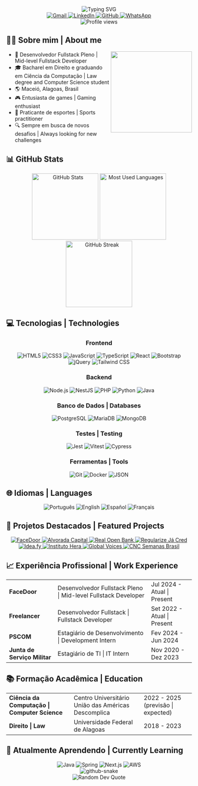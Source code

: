 <div align="center">
  <img src="https://readme-typing-svg.herokuapp.com/?font=Fira+Code&size=30&duration=3000&pause=1000&color=00FF41&center=true&vCenter=true&width=600&lines=Olá+Mundo!+Eu+sou+o+Lucas+👋🏻;Hello+World!+I'm+Lucas+👋🏻;Desenvolvedor+Fullstack;Fullstack+Developer" alt="Typing SVG" />
</div>

<div align="center">
  <a href="mailto:lucaswan09@gmail.com">
    <img src="https://img.shields.io/badge/Gmail-D14836?style=for-the-badge&logo=gmail&logoColor=white" alt="Gmail" />
  </a>
  <a href="https://www.linkedin.com/in/lucas-w-queiroz">
    <img src="https://img.shields.io/badge/LinkedIn-0077B5?style=for-the-badge&logo=linkedin&logoColor=white" alt="LinkedIn" />
  </a>
  <a href="https://github.com/nawsacul">
    <img src="https://img.shields.io/badge/GitHub-100000?style=for-the-badge&logo=github&logoColor=white" alt="GitHub" />
  </a>
  <a href="https://wa.me/5582996992460">
    <img src="https://img.shields.io/badge/WhatsApp-25D366?style=for-the-badge&logo=whatsapp&logoColor=white" alt="WhatsApp" />
  </a>
</div>

<div align="center">
  <img src="https://komarev.com/ghpvc/?username=nawsacul&color=00FF41&style=flat-square" alt="Profile views" />
</div>

## 👨‍💻 Sobre mim | About me

<img align="right" height="220em" src="https://raw.githubusercontent.com/nawsacul/nawsacul/main/assets/coding.gif" />

- 🚀 Desenvolvedor Fullstack Pleno | Mid-level Fullstack Developer
- 🎓 Bacharel em Direito e graduando em Ciência da Computação | Law degree and Computer Science student
- 🌎 Maceió, Alagoas, Brasil
- 🎮 Entusiasta de games | Gaming enthusiast
- 💪 Praticante de esportes | Sports practitioner
- 🔍 Sempre em busca de novos desafios | Always looking for new challenges

## 📊 GitHub Stats

<div align="center">
  <img height="180em" src="https://github-readme-stats.vercel.app/api?username=Nawsacul&theme=chartreuse-dark&include_all_commits=true&show_icons=true" alt="GitHub Stats" />
  <img height="180em" src="https://github-readme-stats.vercel.app/api/top-langs/?username=Nawsacul&theme=chartreuse-dark&layout=compact" alt="Most Used Languages" />
</div>

<div align="center">
  <img height="180em" src="https://github-readme-streak-stats.herokuapp.com/?user=nawsacul&theme=chartreuse-dark" alt="GitHub Streak" />
</div>

## 💻 Tecnologias | Technologies

<div align="center">
  <h3>Frontend</h3>
  <img src="https://img.shields.io/badge/HTML5-E34F26?style=for-the-badge&logo=html5&logoColor=white" alt="HTML5" />
  <img src="https://img.shields.io/badge/CSS3-1572B6?style=for-the-badge&logo=css3&logoColor=white" alt="CSS3" />
  <img src="https://img.shields.io/badge/JavaScript-F7DF1E?style=for-the-badge&logo=javascript&logoColor=black" alt="JavaScript" />
  <img src="https://img.shields.io/badge/TypeScript-007ACC?style=for-the-badge&logo=typescript&logoColor=white" alt="TypeScript" />
  <img src="https://img.shields.io/badge/React-20232A?style=for-the-badge&logo=react&logoColor=61DAFB" alt="React" />
  <img src="https://img.shields.io/badge/Bootstrap-563D7C?style=for-the-badge&logo=bootstrap&logoColor=white" alt="Bootstrap" />
  <img src="https://img.shields.io/badge/jQuery-0769AD?style=for-the-badge&logo=jquery&logoColor=white" alt="jQuery" />
  <img src="https://img.shields.io/badge/Tailwind_CSS-38B2AC?style=for-the-badge&logo=tailwind-css&logoColor=white" alt="Tailwind CSS" />
  
  <h3>Backend</h3>
  <img src="https://img.shields.io/badge/Node.js-339933?style=for-the-badge&logo=nodedotjs&logoColor=white" alt="Node.js" />
  <img src="https://img.shields.io/badge/NestJS-E0234E?style=for-the-badge&logo=nestjs&logoColor=white" alt="NestJS" />
  <img src="https://img.shields.io/badge/PHP-777BB4?style=for-the-badge&logo=php&logoColor=white" alt="PHP" />
  <img src="https://img.shields.io/badge/Python-3776AB?style=for-the-badge&logo=python&logoColor=white" alt="Python" />
  <img src="https://img.shields.io/badge/Java-ED8B00?style=for-the-badge&logo=openjdk&logoColor=white" alt="Java" />
  
  <h3>Banco de Dados | Databases</h3>
  <img src="https://img.shields.io/badge/PostgreSQL-316192?style=for-the-badge&logo=postgresql&logoColor=white" alt="PostgreSQL" />
  <img src="https://img.shields.io/badge/MariaDB-003545?style=for-the-badge&logo=mariadb&logoColor=white" alt="MariaDB" />
  <img src="https://img.shields.io/badge/MongoDB-4EA94B?style=for-the-badge&logo=mongodb&logoColor=white" alt="MongoDB" />
  
  <h3>Testes | Testing</h3>
  <img src="https://img.shields.io/badge/Jest-C21325?style=for-the-badge&logo=jest&logoColor=white" alt="Jest" />
  <img src="https://img.shields.io/badge/Vitest-6E9F18?style=for-the-badge&logo=vitest&logoColor=white" alt="Vitest" />
  <img src="https://img.shields.io/badge/Cypress-17202C?style=for-the-badge&logo=cypress&logoColor=white" alt="Cypress" />
  
  <h3>Ferramentas | Tools</h3>
  <img src="https://img.shields.io/badge/Git-F05032?style=for-the-badge&logo=git&logoColor=white" alt="Git" />
  <img src="https://img.shields.io/badge/Docker-2CA5E0?style=for-the-badge&logo=docker&logoColor=white" alt="Docker" />
  <img src="https://img.shields.io/badge/JSON-000000?style=for-the-badge&logo=json&logoColor=white" alt="JSON" />
</div>

## 🌐 Idiomas | Languages

<div align="center">
  <img src="https://img.shields.io/badge/Português-Nativo-00FF41?style=for-the-badge" alt="Português" />
  <img src="https://img.shields.io/badge/English-Advanced-00FF41?style=for-the-badge" alt="English" />
  <img src="https://img.shields.io/badge/Español-Intermediate-FFFF00?style=for-the-badge" alt="Español" />
  <img src="https://img.shields.io/badge/Français-Basic-FF6347?style=for-the-badge" alt="Français" />
</div>

## 🚀 Projetos Destacados | Featured Projects

<div align="center">
  <a href="https://www.facedoor.solutions/">
    <img src="https://img.shields.io/badge/FaceDoor-Landing_Page-00FF41?style=for-the-badge" alt="FaceDoor" />
  </a>
  <a href="https://www.alvoradacapital.com.br/">
    <img src="https://img.shields.io/badge/Alvorada_Capital-Institutional_Website-00FF41?style=for-the-badge" alt="Alvorada Capital" />
  </a>
  <a href="https://realopenbank.com/">
    <img src="https://img.shields.io/badge/Real_Open_Bank-Institutional_Website-00FF41?style=for-the-badge" alt="Real Open Bank" />
  </a>
  <a href="https://regularizejacred.com.br/">
    <img src="https://img.shields.io/badge/Regularize_Já_Cred-Landing_Page-00FF41?style=for-the-badge" alt="Regularize Já Cred" />
  </a>
  <a href="https://nawsacul.github.io/idea.fy/">
    <img src="https://img.shields.io/badge/Idea.fy-Institutional_Website-00FF41?style=for-the-badge" alt="Idea.fy" />
  </a>
  <a href="https://nawsacul.github.io/instituto-hera/">
    <img src="https://img.shields.io/badge/Instituto_Hera-Institutional_Website-00FF41?style=for-the-badge" alt="Instituto Hera" />
  </a>
  <a href="https://globalvoices.facedoor.events/">
    <img src="https://img.shields.io/badge/Global_Voices-Event_Platform-00FF41?style=for-the-badge" alt="Global Voices" />
  </a>
  <a href="https://cncsemanasbrasil.facedoor.events/">
    <img src="https://img.shields.io/badge/CNC_Semanas_Brasil-Event_Platform-00FF41?style=for-the-badge" alt="CNC Semanas Brasil" />
  </a>
</div>

## 📈 Experiência Profissional | Work Experience

<div align="center">
  <table>
    <tr>
      <td><strong>FaceDoor</strong></td>
      <td>Desenvolvedor Fullstack Pleno | Mid-level Fullstack Developer</td>
      <td>Jul 2024 - Atual | Present</td>
    </tr>
    <tr>
      <td><strong>Freelancer</strong></td>
      <td>Desenvolvedor Fullstack | Fullstack Developer</td>
      <td>Set 2022 - Atual | Present</td>
    </tr>
    <tr>
      <td><strong>PSCOM</strong></td>
      <td>Estagiário de Desenvolvimento | Development Intern</td>
      <td>Fev 2024 - Jun 2024</td>
    </tr>
    <tr>
      <td><strong>Junta de Serviço Militar</strong></td>
      <td>Estagiário de TI | IT Intern</td>
      <td>Nov 2020 - Dez 2023</td>
    </tr>
  </table>
</div>

## 📚 Formação Acadêmica | Education

<div align="center">
  <table>
    <tr>
      <td><strong>Ciência da Computação | Computer Science</strong></td>
      <td>Centro Universitário União das Américas Descomplica</td>
      <td>2022 - 2025 (previsão | expected)</td>
    </tr>
    <tr>
      <td><strong>Direito | Law</strong></td>
      <td>Universidade Federal de Alagoas</td>
      <td>2018 - 2023</td>
    </tr>
  </table>
</div>

## 🌱 Atualmente Aprendendo | Currently Learning

<div align="center">
  <img src="https://img.shields.io/badge/Java-ED8B00?style=for-the-badge&logo=openjdk&logoColor=white" alt="Java" />
  <img src="https://img.shields.io/badge/Spring-6DB33F?style=for-the-badge&logo=spring&logoColor=white" alt="Spring" />
  <img src="https://img.shields.io/badge/Next.js-000000?style=for-the-badge&logo=nextdotjs&logoColor=white" alt="Next.js" />
  <img src="https://img.shields.io/badge/AWS-232F3E?style=for-the-badge&logo=amazon-aws&logoColor=white" alt="AWS" />
</div>

<div align="center">
  <picture>
    <source media="(prefers-color-scheme: dark)" srcset="https://raw.githubusercontent.com/Nawsacul/nawsacul/output/github-contribution-grid-snake-dark.svg">
    <source media="(prefers-color-scheme: light)" srcset="https://raw.githubusercontent.com/Nawsacul/nawsacul/output/github-contribution-grid-snake.svg">
    <img alt="github-snake" src="github-snake.svg">
  </picture>
</div>

<div align="center">
  <img src="https://quotes-github-readme.vercel.app/api?type=horizontal&theme=chartreuse-dark" alt="Random Dev Quote" />
</div>
